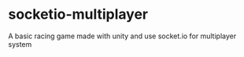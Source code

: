 # socketio-multiplayer
A basic racing game made with unity and use socket.io for multiplayer system
